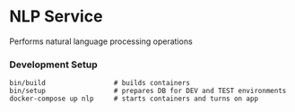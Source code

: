 # NLP Service
Performs natural language processing operations

### Development Setup
    bin/build                 # builds containers
    bin/setup                 # prepares DB for DEV and TEST environments
    docker-compose up nlp     # starts containers and turns on app
